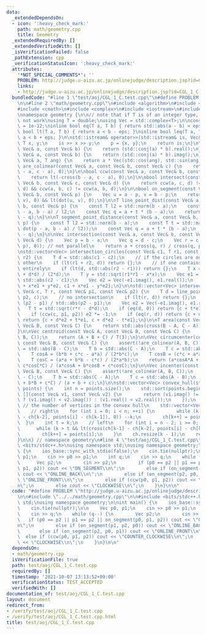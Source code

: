 ```yaml
---
data:
  _extendedDependsOn:
  - icon: ':heavy_check_mark:'
    path: math/geometry.cpp
    title: Geometry
  _extendedRequiredBy: []
  _extendedVerifiedWith: []
  _isVerificationFailed: false
  _pathExtension: cpp
  _verificationStatusIcon: ':heavy_check_mark:'
  attributes:
    '*NOT_SPECIAL_COMMENTS*': ''
    PROBLEM: http://judge.u-aizu.ac.jp/onlinejudge/description.jsp?id=CGL_1_C
    links:
    - http://judge.u-aizu.ac.jp/onlinejudge/description.jsp?id=CGL_1_C
  bundledCode: "#line 1 \"test/aoj/CGL_1_C.test.cpp\"\n#define PROBLEM \"http://judge.u-aizu.ac.jp/onlinejudge/description.jsp?id=CGL_1_C\"\
    \n\n#line 2 \"math/geometry.cpp\"\n#include <algorithm>\n#include <cassert>\n\
    #include <cmath>\n#include <complex>\n#include <iostream>\n#include <vector>\n\
    \nnamespace geometry {\n\n// note that if T is of an integer type, std::abs does\
    \ not work\nusing T = double;\nusing Vec = std::complex<T>;\n\nconstexpr T eps\
    \ = 1e-12;\ninline bool eq(T a, T b) { return std::abs(a - b) < eps; }\ninline\
    \ bool lt(T a, T b) { return a < b - eps; }\ninline bool leq(T a, T b) { return\
    \ a < b + eps; }\n\nstd::istream& operator>>(std::istream& is, Vec& p) {\n   \
    \ T x, y;\n    is >> x >> y;\n    p = {x, y};\n    return is;\n}\n\nT dot(const\
    \ Vec& a, const Vec& b) {\n    return (std::conj(a) * b).real();\n}\n\nT cross(const\
    \ Vec& a, const Vec& b) {\n    return (std::conj(a) * b).imag();\n}\n\nVec rot(const\
    \ Vec& a, T ang) {\n    return a * Vec(std::cos(ang), std::sin(ang));\n}\n\nbool\
    \ are_colinear(const Vec& a, const Vec& b, const Vec& c) {\n    return eq(cross(b\
    \ - a, c - a), 0);\n}\n\nbool ccw(const Vec& a, const Vec& b, const Vec& c) {\n\
    \    return lt(-cross(b - a, c - a), 0);\n}\n\nbool intersect(const Vec& a, const\
    \ Vec& b, const Vec& c, const Vec& d) {\n    return ccw(a, c, d) != ccw(b, c,\
    \ d) && ccw(a, b, c) != ccw(a, b, d);\n}\n\nbool on_segment(const Vec& a, const\
    \ Vec& b, const Vec& p) {\n    Vec u = a - p, v = b - p;\n    return eq(cross(u,\
    \ v), 0) && lt(dot(u, v), 0);\n}\n\nT line_point_dist(const Vec& a, const Vec&\
    \ b, const Vec& p) {\n    const T l2 = std::norm(b - a);\n    const T t = dot(p\
    \ - a, b - a) / l2;\n    const Vec q = a + t * (b - a);\n    return std::abs(p\
    \ - q);\n}\n\nT segment_point_distance(const Vec& a, const Vec& b, const Vec&\
    \ p) {\n    const T l2 = std::norm(b - a);\n    const T t = std::max(T(0), std::min(T(1),\
    \ dot(p - a, b - a) / l2));\n    const Vec q = a + t * (b - a);\n    return std::abs(p\
    \ - q);\n}\n\nVec intersection(const Vec& a, const Vec& b, const Vec& c, const\
    \ Vec& d) {\n    Vec p = b - a;\n    Vec q = d - c;\n    Vec r = c - a;\n    assert(!eq(cross(q,\
    \ p), 0)); // not parallel\n    return a + cross(q, r) / cross(q, p) * p;\n}\n\
    \nstd::vector<Vec> intersection_circles(const Vec& c1, T r1, const Vec& c2, T\
    \ r2) {\n    T d = std::abs(c1 - c2);\n    // if the circles are outside of each\
    \ other\n    if (lt(r1 + r2, d)) return {};\n    // if one contains the other\
    \ entirely\n    if (lt(d, std::abs(r2 - r1))) return {};\n    T x = (r1*r1 - r2*r2\
    \ + d*d) / (2*d);\n    T y = std::sqrt(r1*r1 - x*x);\n    Vec e1 = (c2 - c1) /\
    \ std::abs(c2 - c1);\n    Vec e2 = Vec(-e1.imag(), e1.real());\n    return {c1\
    \ + x*e1 + y*e2, c1 + x*e1 - y*e2};\n}\n\nstd::vector<Vec> intersection_circle_line(const\
    \ Vec& c, T r, const Vec& p1, const Vec& p2) {\n    T d = line_point_dist(p1,\
    \ p2, c);\n    // no intersection\n    if (lt(r, d)) return {};\n    Vec e1 =\
    \ (p2 - p1) / std::abs(p2 - p1);\n    Vec e2 = Vec(-e1.imag(), e1.real());\n \
    \   T t = std::sqrt(r*r - d*d);\n    if (eq(d, 0)) return {c + t*e1, c - t*e1};\n\
    \    if (ccw(c, p1, p2)) e2 *= -1;\n    if (eq(r, d)) return {c + d*e2};\n   \
    \ return {c + d*e2 + t*e1, c + d*e2 - t*e1};\n}\n\nT area(const Vec& A, const\
    \ Vec& B, const Vec& C) {\n    return std::abs(cross(B - A, C - A)) / T(2);\n\
    }\n\nVec centroid(const Vec& A, const Vec& B, const Vec& C) {\n    assert(!are_colinear(A,\
    \ B, C));\n    return (A + B + C) / T(3);\n}\n\nVec circumcenter(const Vec& A,\
    \ const Vec& B, const Vec& C) {\n    assert(!are_colinear(A, B, C));\n    T a\
    \ = std::abs(B - C);\n    T b = std::abs(C - A);\n    T c = std::abs(A - B);\n\
    \    T cosA = (b*b + c*c - a*a) / (2*b*c);\n    T cosB = (c*c + a*a - b*b) / (2*c*a);\n\
    \    T cosC = (a*a + b*b - c*c) / (2*a*b);\n    return (a*cosA*A + b*cosB*B +\
    \ c*cosC*C) / (a*cosA + b*cosB + c*cosC);\n}\n\nVec incenter(const Vec& A, const\
    \ Vec& B, const Vec& C) {\n    assert(!are_colinear(A, B, C));\n    T a = std::abs(B\
    \ - C);\n    T b = std::abs(C - A);\n    T c = std::abs(A - B);\n    return (a*A\
    \ + b*B + c*C) / (a + b + c);\n}\n\nstd::vector<Vec> convex_hull(std::vector<Vec>&\
    \ points) {\n    int n = points.size();\n    std::sort(points.begin(), points.end(),\
    \ [](const Vec& v1, const Vec& v2) {\n        return (v1.imag() != v2.imag())\
    \ ? (v1.imag() < v2.imag()) : (v1.real() < v2.real());\n    });\n    int k = 0;\
    \ // the number of vertices in the convex hull\n    std::vector<Vec> ch(2 * n);\n\
    \    // right\n    for (int i = 0; i < n; ++i) {\n        while (k > 1 && lt(cross(ch[k-1]\
    \ - ch[k-2], points[i] - ch[k-1]), 0)) --k;\n        ch[k++] = points[i];\n  \
    \  }\n    int t = k;\n    // left\n    for (int i = n - 2; i >= 0; --i) {\n  \
    \      while (k > t && lt(cross(ch[k-1] - ch[k-2], points[i] - ch[k-1]), 0)) --k;\n\
    \        ch[k++] = points[i];\n    }\n    ch.resize(k - 1);\n    return ch;\n\
    }\n\n} // namespace geometry\n#line 4 \"test/aoj/CGL_1_C.test.cpp\"\n\n#include\
    \ <bits/stdc++.h>\nusing namespace std;\nusing namespace geometry;\n\nint main()\
    \ {\n    ios_base::sync_with_stdio(false);\n    cin.tie(nullptr);\n\n    Vec p0,\
    \ p1;\n    cin >> p0 >> p1;\n    int q;\n    cin >> q;\n    while (q--) {\n  \
    \      Vec p2;\n        cin >> p2;\n        if (p0 == p2 || p1 == p2 || on_segment(p0,\
    \ p1, p2)) cout << \"ON_SEGMENT\\n\";\n        else if (on_segment(p1, p2, p0))\
    \ cout << \"ONLINE_BACK\\n\";\n        else if (on_segment(p2, p0, p1)) cout <<\
    \ \"ONLINE_FRONT\\n\";\n        else if (ccw(p0, p1, p2)) cout << \"COUNTER_CLOCKWISE\\\
    n\";\n        else cout << \"CLOCKWISE\\n\";\n    }\n}\n\n"
  code: "#define PROBLEM \"http://judge.u-aizu.ac.jp/onlinejudge/description.jsp?id=CGL_1_C\"\
    \n\n#include \"../../math/geometry.cpp\"\n\n#include <bits/stdc++.h>\nusing namespace\
    \ std;\nusing namespace geometry;\n\nint main() {\n    ios_base::sync_with_stdio(false);\n\
    \    cin.tie(nullptr);\n\n    Vec p0, p1;\n    cin >> p0 >> p1;\n    int q;\n\
    \    cin >> q;\n    while (q--) {\n        Vec p2;\n        cin >> p2;\n     \
    \   if (p0 == p2 || p1 == p2 || on_segment(p0, p1, p2)) cout << \"ON_SEGMENT\\\
    n\";\n        else if (on_segment(p1, p2, p0)) cout << \"ONLINE_BACK\\n\";\n \
    \       else if (on_segment(p2, p0, p1)) cout << \"ONLINE_FRONT\\n\";\n      \
    \  else if (ccw(p0, p1, p2)) cout << \"COUNTER_CLOCKWISE\\n\";\n        else cout\
    \ << \"CLOCKWISE\\n\";\n    }\n}\n\n"
  dependsOn:
  - math/geometry.cpp
  isVerificationFile: true
  path: test/aoj/CGL_1_C.test.cpp
  requiredBy: []
  timestamp: '2021-10-07 13:13:52+09:00'
  verificationStatus: TEST_ACCEPTED
  verifiedWith: []
documentation_of: test/aoj/CGL_1_C.test.cpp
layout: document
redirect_from:
- /verify/test/aoj/CGL_1_C.test.cpp
- /verify/test/aoj/CGL_1_C.test.cpp.html
title: test/aoj/CGL_1_C.test.cpp
---
```

